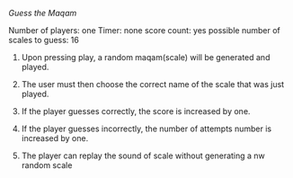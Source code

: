 *Guess the Maqam*


Number of players: one
Timer: none
score count: yes
possible number of scales to guess: 16


1. Upon pressing play, a random maqam(scale) will be generated and played. 

2. The user must then choose the correct name of the scale that was just played.

3. If the player guesses correctly, the score is increased by one.

4. If the player guesses incorrectly, the number of attempts number is increased by one.

5. The player can replay the sound of scale without generating a nw random scale



